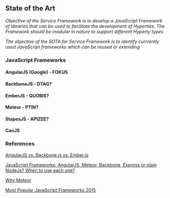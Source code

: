 ## State of the Art

*Objective of the Service Framework is to develop a JavaScript Framework of libraries that can be used to facilitate the development 
of Hyperties. The Framework should be modular in nature to support different Hyperty types* 

*The objective of the SOTA for Service Framework is to identify currrently used JavaScript frameworks which can be reused or extending*

### JavaScript Frameworks

#### AngularJS (Google) - FOKUS

#### BackboneJS  - DTAG?

#### EmberJS - QUOBIS?

#### Meteor - PTIN?

#### StapesJS - APIZEE? 

#### CanJS 

### References

[AngularJS vs. Backbone.js vs. Ember.js](https://www.airpair.com/js/javascript-framework-comparison)

[JavaScript Frameworks: AngularJS, Meteor, Backbone, Express or plain NodeJs? When to use each one?](http://www.quora.com/JavaScript-Frameworks/AngularJS-Meteor-Backbone-Express-or-plain-NodeJs-When-to-use-each-one)

[Why Meteor](http://www.meteorpedia.com/read/Why_Meteor)

[Most Popular JavaScript Frameworks 2015](http://www.improgrammer.net/most-popular-javascript-frameworks-2015/)
